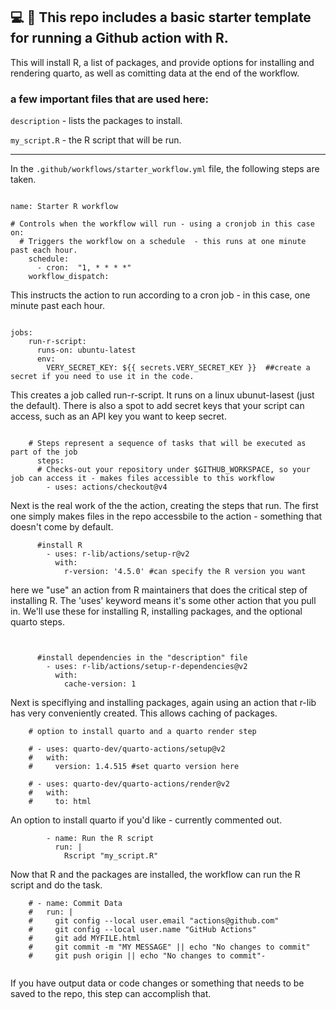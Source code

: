 ## 💻 🤖 This repo includes a basic starter template for running a Github action with R. 

This will install R, a list of packages, and provide options for installing and rendering quarto, as well as comitting data at the end of the workflow.

### a few important files that are used here: 

`description`  - lists the packages to install.

`my_script.R` - the R script that will be run.

---

In the `.github/workflows/starter_workflow.yml` file, the following steps are taken. 


```

name: Starter R workflow

# Controls when the workflow will run - using a cronjob in this case
on:
  # Triggers the workflow on a schedule  - this runs at one minute past each hour.
    schedule:
      - cron:  "1, * * * *"
    workflow_dispatch:

```

This instructs the action to run according to a cron job  - in this case, one minute past each hour.

```

jobs:
    run-r-script:
      runs-on: ubuntu-latest
      env:
        VERY_SECRET_KEY: ${{ secrets.VERY_SECRET_KEY }}  ##create a secret if you need to use it in the code. 
```

This creates a job called run-r-script. It runs on a linux ubunut-lasest (just the default). There is also a spot to add secret keys that your script can access, such as an API key you want to keep secret. 


```

    # Steps represent a sequence of tasks that will be executed as part of the job
      steps:
      # Checks-out your repository under $GITHUB_WORKSPACE, so your job can access it - makes files accessible to this workflow
        - uses: actions/checkout@v4

```
Next is the real work of the the action, creating the steps that run. The first one simply makes files in the repo accessbile to the action - something that doesn't come by default. 


```
      #install R
        - uses: r-lib/actions/setup-r@v2
          with:
            r-version: '4.5.0' #can specify the R version you want

```

here we "use" an action from R maintainers that does the critical step of installing R. The 'uses' keyword means it's some other action that you pull in. We'll use these for installing R, installing packages, and the optional quarto steps.



```

        
      #install dependencies in the "description" file 
        - uses: r-lib/actions/setup-r-dependencies@v2
          with:
            cache-version: 1
```

Next is speciflying and installing packages, again using an action that r-lib has very conveniently created. This allows caching of packages. 


```
    # option to install quarto and a quarto render step   
   
    # - uses: quarto-dev/quarto-actions/setup@v2
    #   with:
    #     version: 1.4.515 #set quarto version here

    # - uses: quarto-dev/quarto-actions/render@v2
    #   with:
    #     to: html

```

An option to install quarto if you'd like - currently commented out.

```
        - name: Run the R script
          run: |
            Rscript "my_script.R"

```
Now that R and the packages are installed, the workflow can run the R script and do the task. 



```
    # - name: Commit Data
    #   run: |
    #     git config --local user.email "actions@github.com"
    #     git config --local user.name "GitHub Actions"
    #     git add MYFILE.html
    #     git commit -m "MY MESSAGE" || echo "No changes to commit"
    #     git push origin || echo "No changes to commit"-


```

If you have output data or code changes or something that needs to be saved to the repo, this step can accomplish that. 











    


      












  
